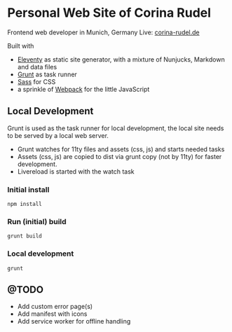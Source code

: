 # Personal Web Site of Corina Rudel

Frontend web developer in Munich, Germany
Live: [corina-rudel.de](https://www.corina-rudel.de)

Built with
* [Eleventy](https://www.11ty.dev/) as static site generator, with a mixture of Nunjucks, Markdown and data files 
* [Grunt](https://gruntjs.com/) as task runner
* [Sass](https://sass-lang.com/) for CSS
* a sprinkle of [Webpack](https://webpack.js.org/) for the little JavaScript

## Local Development
Grunt is used as the task runner for local development, the local site needs to be served by a local web server.
* Grunt watches for 11ty files and assets (css, js) and starts needed tasks
* Assets (css, js) are copied to dist via grunt copy (not by 11ty) for faster development.
* Livereload is started with the watch task

### Initial install
```
npm install
```

### Run (initial) build
```
grunt build
```

### Local development
```
grunt
```

## @TODO
* Add custom error page(s)
* Add manifest with icons
* Add service worker for offline handling